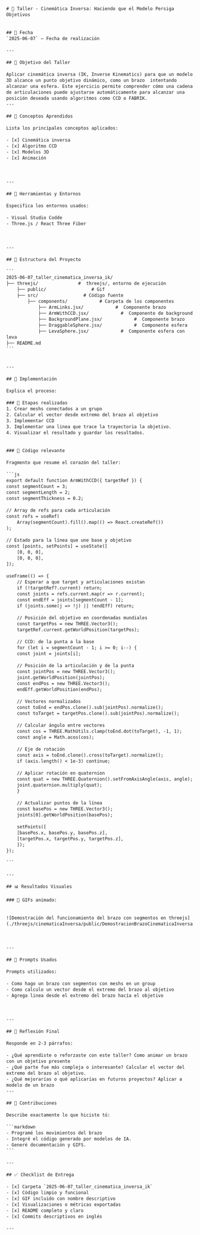     # 🧪 Taller - Cinemática Inversa: Haciendo que el Modelo Persiga Objetivos


    ## 📅 Fecha
    `2025-06-07` – Fecha de realización

    ---

    ## 🎯 Objetivo del Taller

    Aplicar cinemática inversa (IK, Inverse Kinematics) para que un modelo 3D alcance un punto objetivo dinámico, como un brazo  intentando alcanzar una esfera. Este ejercicio permite comprender cómo una cadena de articulaciones puede ajustarse automáticamente para alcanzar una posición deseada usando algoritmos como CCD o FABRIK.
    ---

    ## 🧠 Conceptos Aprendidos

    Lista los principales conceptos aplicados:

    - [x] Cinemática inversa
    - [x] Algoritmo CCD
    - [x] Modelos 3D
    - [x] Animación



    ---

    ## 🔧 Herramientas y Entornos

    Especifica los entornos usados:

    - Visual Studio Codde
    - Three.js / React Three Fiber



    ---

    ## 📁 Estructura del Proyecto

    ```
    2025-06-07_taller_cinematica_inversa_ik/
    ├── threejs/               #  threejs/, entorno de ejecución
        ├── public/                 # Gif
        ├── src/                 # Código fuente
            ├── components/            # Carpeta de los componentes
                ├── ArmLinks.jsx/            #  Componente brazo
                ├── ArmWithCCD.jsx/            #  Componente de background
                ├── BackgroundPlane.jsx/            #  Componente brazo
                ├── DraggableSphere.jsx/            #  Componente esfera
                ├── LevaSphere.jsx/            #  Componente esfera con leva
    ├── README.md
    ```


    ---

    ## 🧪 Implementación

    Explica el proceso:

    ### 🔹 Etapas realizadas
    1. Crear meshs conectados a un grupo
    2. Calcular el vector desde extremo del brazo al objetivo
    3. Implementar CCD
    3. Implementar una linea que trace la trayectoria la objetivo.
    4. Visualizar el resultado y guardar los resultados.


    ### 🔹 Código relevante

    Fragmento que resume el corazón del taller:

    ```js
    export default function ArmWithCCD({ targetRef }) {
    const segmentCount = 3;
    const segmentLength = 2;
    const segmentThickness = 0.2;

    // Array de refs para cada articulación
    const refs = useRef(
        Array(segmentCount).fill().map(() => React.createRef())
    );

    // Estado para la línea que une base y objetivo
    const [points, setPoints] = useState([
        [0, 0, 0],
        [0, 0, 0],
    ]);

    useFrame(() => {
        // Esperar a que target y articulaciones existan
        if (!targetRef?.current) return;
        const joints = refs.current.map(r => r.current);
        const endEff = joints[segmentCount - 1];
        if (joints.some(j => !j) || !endEff) return;

        // Posición del objetivo en coordenadas mundiales
        const targetPos = new THREE.Vector3();
        targetRef.current.getWorldPosition(targetPos);

        // CCD: de la punta a la base
        for (let i = segmentCount - 1; i >= 0; i--) {
        const joint = joints[i];

        // Posición de la articulación y de la punta
        const jointPos = new THREE.Vector3();
        joint.getWorldPosition(jointPos);
        const endPos = new THREE.Vector3();
        endEff.getWorldPosition(endPos);

        // Vectores normalizados
        const toEnd = endPos.clone().sub(jointPos).normalize();
        const toTarget = targetPos.clone().sub(jointPos).normalize();

        // Calcular ángulo entre vectores
        const cos = THREE.MathUtils.clamp(toEnd.dot(toTarget), -1, 1);
        const angle = Math.acos(cos);

        // Eje de rotación
        const axis = toEnd.clone().cross(toTarget).normalize();
        if (axis.length() < 1e-3) continue;

        // Aplicar rotación en quaternion
        const quat = new THREE.Quaternion().setFromAxisAngle(axis, angle);
        joint.quaternion.multiply(quat);
        }

        // Actualizar puntos de la línea
        const basePos = new THREE.Vector3();
        joints[0].getWorldPosition(basePos);

        setPoints([
        [basePos.x, basePos.y, basePos.z],
        [targetPos.x, targetPos.y, targetPos.z],
        ]);
    });

    ```

    ---

    ## 📊 Resultados Visuales

    ### 📌 GIFs animado:


    ![Demostración del funcionamiento del brazo con segmentos en threejs](./threejs/cinematicaInversa/public/DemostracionBrazoCinematicaInversa.gif)



    ---

    ## 🧩 Prompts Usados

    Prompts utilizados:

    - Como hago un brazo con segmentos con meshs en un group
    - Como calculo un vector desde el extremo del brazo al objetivo
    - Agrega linea desde el extremo del brazo hacía el objetivo



    ---

    ## 💬 Reflexión Final

    Responde en 2-3 párrafos:

    - ¿Qué aprendiste o reforzaste con este taller? Como animar un brazo con un objetivo presente
    - ¿Qué parte fue más compleja o interesante? Calcular el vector del extremo del brazo al objetivo.
    - ¿Qué mejorarías o qué aplicarías en futuros proyectos? Aplicar a modelo de un brazo
    ---

    ## 👥 Contribuciones 

    Describe exactamente lo que hiciste tú:

    ```markdown
    - Programé los movimientos del brazo
    - Integré el código generado por modelos de IA.
    - Generé documentación y GIFS.
    ```

    ---

    ## ✅ Checklist de Entrega

    - [x] Carpeta `2025-06-07_taller_cinematica_inversa_ik`
    - [x] Código limpio y funcional
    - [x] GIF incluido con nombre descriptivo 
    - [x] Visualizaciones o métricas exportadas
    - [x] README completo y claro
    - [x] Commits descriptivos en inglés

    ---
